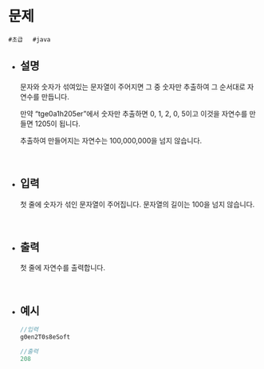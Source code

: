 # 문제

```#초급```&nbsp;&nbsp;&nbsp;&nbsp;&nbsp;```#java```

- ## 설명
        
    문자와 숫자가 섞여있는 문자열이 주어지면 그 중 숫자만 추출하여 그 순서대로 자연수를 만듭니다.

    만약 “tge0a1h205er”에서 숫자만 추출하면 0, 1, 2, 0, 5이고 이것을 자연수를 만들면 1205이 됩니다.

    추출하여 만들어지는 자연수는 100,000,000을 넘지 않습니다.

<br/>
        
- ## 입력
        
    첫 줄에 숫자가 섞인 문자열이 주어집니다. 문자열의 길이는 100을 넘지 않습니다.
        
<br/>

- ## 출력
        
    첫 줄에 자연수를 출력합니다.

<br/>
        
- ## 예시
    ```java
    //입력
    g0en2T0s8eSoft
    ```
    ```java
    //출력
    208
    ```
